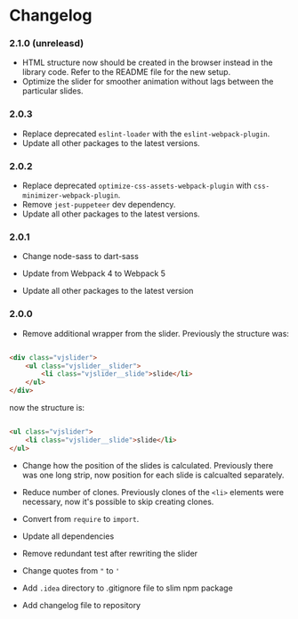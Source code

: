 # Changelog

### 2.1.0 (unreleasd)

* HTML structure now should be created in the browser instead in the library code. Refer to the README file for the new
  setup.
* Optimize the slider for smoother animation without lags between the particular slides.

### 2.0.3

* Replace deprecated `eslint-loader` with the `eslint-webpack-plugin`.
* Update all other packages to the latest versions.

### 2.0.2

* Replace deprecated `optimize-css-assets-webpack-plugin` with `css-minimizer-webpack-plugin`.
* Remove `jest-puppeteer` dev dependency.
* Update all other packages to the latest versions.

### 2.0.1

* Change node-sass to dart-sass

* Update from Webpack 4 to Webpack 5

* Update all other packages to the latest version

### 2.0.0

* Remove additional wrapper from the slider. Previously the structure was:

```HTML

<div class="vjslider">
    <ul class="vjslider__slider">
        <li class="vjslider__slide">slide</li>
    </ul>
</div>
```

now the structure is:

```HTML

<ul class="vjslider">
    <li class="vjslider__slide">slide</li>
</ul>
```

* Change how the position of the slides is calculated. Previously there was one long strip, now position for each slide
  is calcualted separately.

* Reduce number of clones. Previously clones of the `<li>` elements were necessary, now it's possible to skip creating
  clones.

* Convert from `require` to `import`.

* Update all dependencies

* Remove redundant test after rewriting the slider

* Change quotes from `"` to `'`

* Add `.idea` directory to .gitignore file to slim npm package

* Add changelog file to repository 
